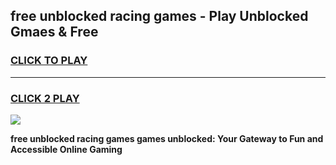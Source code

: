 
## free unblocked racing games - Play Unblocked Gmaes & Free
<h3>
<a href="https://premium.freeplayer.one?title=free_unblocked_racing_games&ref=19F">CLICK TO PLAY</a></h3>
<hr>

<h3>
<a href="https://premium.freeplayer.one?title=free_unblocked_racing_games&ref=19F">CLICK 2 PLAY</a>
  
</h3>

<a href="https://premium.freeplayer.one?title=free_unblocked_racing_games&ref=19F/"><img src="https://clearcache.store/games.png"></a>


**free unblocked racing games games unblocked: Your Gateway to Fun and Accessible Online Gaming**
